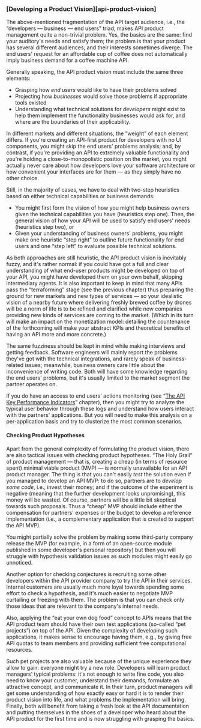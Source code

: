 ### [Developing a Product Vision][api-product-vision]

The above-mentioned fragmentation of the API target audience, i.e., the “developers — business — end users” triad, makes API product management quite a non-trivial problem. Yes, the basics are the same: find your auditory's needs and satisfy them; the problem is that your product has several different audiences, and their interests sometimes diverge. The end users' request for an affordable cup of coffee does not automatically imply business demand for a coffee machine API.

Generally speaking, the API product vision must include the same three elements:
  * Grasping how *end users* would like to have their problems solved
  * Projecting how *businesses* would solve those problems if appropriate tools existed
  * Understanding what technical solutions for *developers* might exist to help them implement the functionality businesses would ask for, and where are the boundaries of their applicability.

In different markets and different situations, the “weight” of each element differs. If you're creating an API-first product for developers with no UI components, you might skip the end users' problems analysis; and, by contrast, if you're providing an API to extremely valuable functionality and you're holding a close-to-monopolistic position on the market, you might actually never care about how developers love your software architecture or how convenient your interfaces are for them — as they simply have no other choice.

Still, in the majority of cases, we have to deal with two-step heuristics based on either technical capabilities or business demands:
  * You might first form the vision of how you might help business owners given the technical capabilities you have (heuristics step one). Then, the general vision of how your API will be used to satisfy end users' needs (heuristics step two), or
  * Given your understanding of business owners' problems, you might make one heuristic “step right” to outline future functionality for end users and one “step left” to evaluate possible technical solutions.

As both approaches are still heuristic, the API product vision is inevitably fuzzy, and it's rather normal: if you could have got a full and clear understanding of what end-user products might be developed on top of your API, you might have developed them on your own behalf, skipping intermediary agents. It is also important to keep in mind that many APIs pass the “terraforming” stage (see the previous chapter) thus preparing the ground for new markets and new types of services — so your idealistic vision of a nearby future where delivering freshly brewed coffee by drones will be a norm of life is to be refined and clarified while new companies providing new kinds of services are coming to the market. (Which in its turn will make an impact on the monetization model: detailing the countenance of the forthcoming will make your abstract KPIs and theoretical benefits of having an API more and more concrete.)

The same fuzziness should be kept in mind while making interviews and getting feedback. Software engineers will mainly report the problems they've got with the technical integrations, and rarely speak of business-related issues; meanwhile, business owners care little about the inconvenience of writing code. Both will have some knowledge regarding the end users' problems, but it's usually limited to the market segment the partner operates on.

If you do have an access to end users' actions monitoring (see “[The API Key Performance Indicators](#api-product-kpi)” chapter), then you might try to analyze the typical user behavior through these logs and understand how users interact with the partners' applications. But you will need to make this analysis on a per-application basis and try to clusterize the most common scenarios.

#### Checking Product Hypotheses

Apart from the general complexity of formulating the product vision, there are also tactical issues with checking product hypotheses. “The Holy Grail” of product management — that is, creating a cheap (in terms of resource spent) minimal viable product (MVP) — is normally unavailable for an API product manager. The thing is that you can't easily *test* the solution even if you managed to develop an API MVP: to do so, partners are to *develop some code*, i.e., invest their money; and if the outcome of the experiment is negative (meaning that the further development looks unpromising), this money will be wasted. Of course, partners will be a little bit skeptical towards such proposals. Thus a “cheap” MVP should include either the compensation for partners' expenses or the budget to develop a reference implementation (i.e., a complementary application that is created to support the API MVP).

You might partially solve the problem by making some third-party company release the MVP (for example, in a form of an open-source module published in some developer's personal repository) but then you will struggle with hypothesis validation issues as such modules might easily go unnoticed.

Another option for checking conjectures is recruiting some other developers within the API provider company to try the API in their services. Internal customers are usually much more loyal towards spending some effort to check a hypothesis, and it's much easier to negotiate MVP curtailing or freezing with them. The problem is that you can check only those ideas that are relevant to the company's internal needs.

Also, applying the “eat your own dog food” concept to APIs means that the API product team should have their own test applications (so-called “pet projects”) on top of the API. Given the complexity of developing such applications, it makes sense to encourage having them, e.g., by giving free API quotas to team members and providing sufficient free computational resources.

Such pet projects are also valuable because of the unique experience they allow to gain: everyone might try a new role. Developers will learn product managers' typical problems: it's not enough to write fine code, you also need to know your customer, understand their demands, formulate an attractive concept, and communicate it. In their turn, product managers will get some understanding of how exactly easy or hard it is to render their product vision into life, and what problems the implementation will bring. Finally, both will benefit from taking a fresh look at the API documentation and putting themselves in the shoes of a developer who heard about the API product for the first time and is now struggling with grasping the basics.